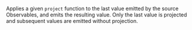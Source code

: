 Applies a given `project` function to the last value emitted by the source Observables, and emits the resulting value. Only the last
value is projected and subsequent values are emitted without projection.

